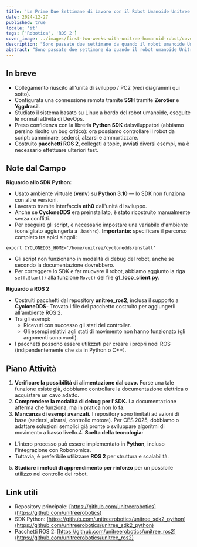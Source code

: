 ```yaml
---
title: 'Le Prime Due Settimane di Lavoro con il Robot Umanoide Unitree G1'
date: 2024-12-27
published: true
locale: 'it'
tags: ['Robotica', 'ROS 2']
cover_image: ../images/first-two-weeks-with-unitree-humanoid-robot/cover.webp
description: "Sono passate due settimane da quando il robot umanoide Unitree G1 è arrivato nel laboratorio di Robonomics. Un team di almeno cinque ingegneri con laurea magistrale in robotica si è subito messo al lavoro per studiare e programmare il nuovo dispositivo. Vogliamo condividere le prime notizie dal campo: impressioni, scoperte e sfide nel cammino verso, come speriamo, una rivoluzione umanoide!"
abstract: "Sono passate due settimane da quando il robot umanoide Unitree G1 è arrivato nel laboratorio di Robonomics. Un team di almeno cinque ingegneri con laurea magistrale in robotica si è subito messo al lavoro per studiare e programmare il nuovo dispositivo. Vogliamo condividere le prime notizie dal campo: impressioni, scoperte e sfide nel cammino verso, come speriamo, una rivoluzione umanoide!"
---
```


## In breve

- Collegamento riuscito all'unità di sviluppo / PC2 (vedi diagrammi qui sotto).
- Configurata una connessione remota tramite **SSH** tramite **Zerotier** e **Yggdrasil**.
- Studiato il sistema basato su Linux a bordo del robot umanoide, eseguite le normali attività di DevOps.
- Preso confidenza con la libreria **Python SDK** dalsviluppatori (abbiamo persino risolto un bug critico): ora possiamo controllare il robot da script: camminare, sedersi, alzarsi e ammortizzare.
- Costruito **pacchetti ROS 2**, collegati a topic, avviati diversi esempi, ma è necessario effettuare ulteriori test.

<rb-image zoom src="./images/first-two-weeks-with-unitree-humanoid-robot/image-schemes.webp" alt="Flusso di dati del robot umanoide Unitree" />

## Note dal Campo

**Riguardo allo SDK Python:**

- Usato ambiente virtuale (**venv**) su **Python 3.10** — lo SDK non funziona con altre versioni.
- Lavorato tramite interfaccia **eth0** dall'unità di sviluppo.
- Anche se **CycloneDDS** era preinstallato, è stato ricostruito manualmente senza conflitti.
- Per eseguire gli script, è necessario impostare una variabile d'ambiente (consigliato aggiungerla a `.bashrc`). **Importante:** specificare il percorso completo tra apici singoli:

<rb-code>

```
export CYCLONEDDS_HOME='/home/unitree/cyclonedds/install'
```
</rb-code>

- Gli script non funzionano in modalità di debug del robot, anche se secondo la documentazione dovrebbero.
- Per correggere lo SDK e far muovere il robot, abbiamo aggiunto la riga `self.Start()` alla funzione `Move()` del file **g1_loco_client.py**.

**Riguardo a ROS 2**

- Costruiti pacchetti dal repository **unitree_ros2**, inclusa il supporto a **CycloneDDS**- Trovato i file del pacchetto costruito per aggiungerli all'ambiente ROS 2.
- Tra gli esempi:
  - Ricevuti con successo gli stati del controller.
  - Gli esempi relativi agli stati di movimento non hanno funzionato (gli argomenti sono vuoti).
- I pacchetti possono essere utilizzati per creare i propri nodi ROS (indipendentemente che sia in Python o C++).

<rb-grid :columns="2" textAlign="center" align="end">
  <rb-grid-element>
    <rb-image zoom src="./images/first-two-weeks-with-unitree-humanoid-robot/first-entering.webp" alt="Unitree robot umanoide primo ingresso" />
  </rb-grid-element>
  <rb-grid-element>
    <rb-image zoom src="./images/first-two-weeks-with-unitree-humanoid-robot/cyclonedds-error.webp" alt="Errore cyclonedds del robot umanoide Unitree" />
  </rb-grid-element>
</rb-grid>

## Piano Attività

1. **Verificare la possibilità di alimentazione dal cavo.** Forse una tale funzione esiste già, dobbiamo controllare la documentazione elettrica o acquistare un cavo adatto.
2. **Comprendere la modalità di debug per l'SDK.** La documentazione afferma che funziona, ma in pratica non lo fa.
3. **Mancanza di esempi avanzati.** I repository sono limitati ad azioni di base (sedersi, alzarsi, controllo motore). Per CES 2025, dobbiamo o adattare soluzioni semplici già pronte o sviluppare algoritmi di movimento a basso livello.4. **Scelta della tecnologia:**
  - L'intero processo può essere implementato in **Python**, incluso l'integrazione con Robonomics.
  - Tuttavia, è preferibile utilizzare **ROS 2** per struttura e scalabilità.
5. **Studiare i metodi di apprendimento per rinforzo** per un possibile utilizzo nel controllo dei robot.

## Link utili

- Repository principale: [https://github.com/unitreerobotics](https://github.com/unitreerobotics)   
- SDK Python: [https://github.com/unitreerobotics/unitree_sdk2_python](https://github.com/unitreerobotics/unitree_sdk2_python)   
- Pacchetti ROS 2: [https://github.com/unitreerobotics/unitree_ros2](https://github.com/unitreerobotics/unitree_ros2)  